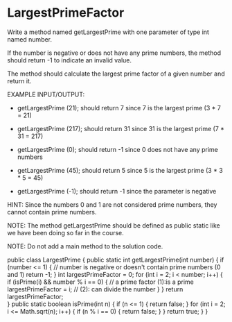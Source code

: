 # LargestPrimeFactor
Write a method named getLargestPrime with one parameter of type int named number. 

If the number is negative or does not have any prime numbers, the method should return -1 to indicate an invalid value.


The method should calculate the largest prime factor of a given number and return it.


EXAMPLE INPUT/OUTPUT:

* getLargestPrime (21); should return 7 since 7 is the largest prime (3 * 7 = 21)

* getLargestPrime (217); should return 31 since 31 is the largest prime (7 * 31 = 217)

* getLargestPrime (0); should return -1 since 0 does not have any prime numbers

* getLargestPrime (45); should return 5 since 5 is the largest prime (3 * 3 * 5 = 45)

* getLargestPrime (-1); should return -1 since the parameter is negative


HINT: Since the numbers 0 and 1 are not considered prime numbers, they cannot contain prime numbers.

NOTE: The method getLargestPrime should be defined as public static like we have been doing so far in the course.

NOTE: Do not add a main method to the solution code.


public class LargestPrime {
    public static int getLargestPrime(int number) {
        if (number <= 1) {      // number is negative or doesn't contain prime numbers (0 and 1)
            return -1;
        }
        int largestPrimeFactor = 0;
        for (int i = 2; i < number; i++) {
            if (isPrime(i) && number % i == 0) {    // a prime factor (1):is a prime 
                largestPrimeFactor = i;             //                (2): can divide the number
            }
        }
        return largestPrimeFactor;              
    }
    public static boolean isPrime(int n) {
        if (n <= 1) {
            return false;
        }
        for (int i = 2; i <= Math.sqrt(n); i++) {
            if (n % i == 0) {
                return false;
            }
        }
        return true;
    }
}


